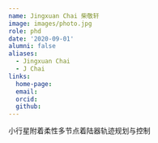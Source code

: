 ```yaml
---
name: Jingxuan Chai 柴敬轩
image: images/photo.jpg
role: phd
date: '2020-09-01'
alumni: false
aliases:
  - Jingxuan Chai
  - J Chai
links:
  home-page: 
  email: 
  orcid: 
  github: 
---
```


小行星附着柔性多节点着陆器轨迹规划与控制